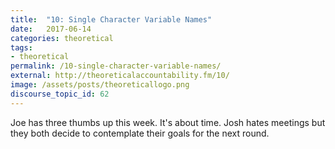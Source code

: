 ```yaml
---
title:  "10: Single Character Variable Names"
date:   2017-06-14
categories: theoretical
tags:
- theoretical
permalink: /10-single-character-variable-names/
external: http://theoreticalaccountability.fm/10/
image: /assets/posts/theoreticallogo.png
discourse_topic_id: 62
---
```

Joe has three thumbs up this week. It's about time. Josh hates meetings but they both decide to contemplate their goals for the next round.
<!--more-->